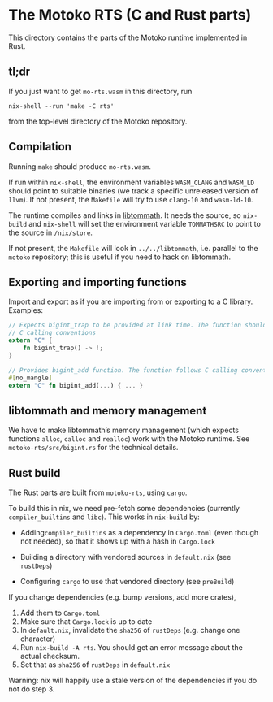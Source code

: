 The Motoko RTS (C and Rust parts)
=================================

This directory contains the parts of the Motoko runtime implemented in Rust.

tl;dr
-----

If you just want to get `mo-rts.wasm` in this directory, run

    nix-shell --run 'make -C rts'

from the top-level directory of the Motoko repository.

Compilation
-----------

Running `make` should produce `mo-rts.wasm`.

If run within `nix-shell`, the environment variables `WASM_CLANG` and `WASM_LD`
should point to suitable binaries (we track a specific unreleased version of
`llvm`). If not present, the `Makefile` will try to use `clang-10` and
`wasm-ld-10`.

The runtime compiles and links in [libtommath]. It needs the source, so
`nix-build` and `nix-shell` will set the environment variable `TOMMATHSRC` to
point to the source in `/nix/store`.

If not present, the `Makefile` will look in `../../libtommath`, i.e. parallel
to the `motoko` repository; this is useful if you need to hack on libtommath.

[libtommath]: https://github.com/libtom/libtommath

Exporting and importing functions
---------------------------------

Import and export as if you are importing from or exporting to a C library. Examples:

```rust
// Expects bigint_trap to be provided at link time. The function should follow
// C calling conventions
extern "C" {
    fn bigint_trap() -> !;
}

// Provides bigint_add function. The function follows C calling conventions
#[no_mangle]
extern "C" fn bigint_add(...) { ... }
```

libtommath and memory management
--------------------------------

We have to make libtommath’s memory management (which expects functions
`alloc`, `calloc` and `realloc`) work with the Motoko runtime.
See `motoko-rts/src/bigint.rs` for the technical details.

Rust build
----------

The Rust parts are built from `motoko-rts`, using `cargo`.

To build this in nix, we need pre-fetch some dependencies (currently
`compiler_builtins` and `libc`). This works in `nix-build` by:

 * Adding`compiler_builtins` as a dependency in `Cargo.toml` (even though not
   needed), so that it shows up with a hash in `Cargo.lock`

 * Building a directory with vendored sources in `default.nix` (see `rustDeps`)

 * Configuring `cargo` to use that vendored directory (see `preBuild`)

If you change dependencies (e.g. bump versions, add more crates),

 1. Add them to `Cargo.toml`
 2. Make sure that `Cargo.lock` is up to date
 3. In `default.nix`, invalidate the `sha256` of `rustDeps` (e.g. change one
    character)
 4. Run `nix-build -A rts`. You should get an error message about the actual
    checksum.
 5. Set that as `sha256` of `rustDeps` in `default.nix`

Warning: nix will happily use a stale version of the dependencies if you do not
do step 3.
